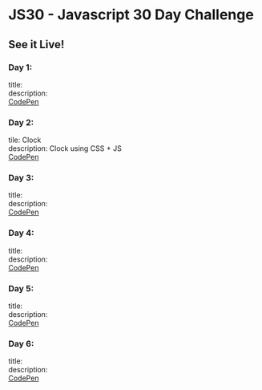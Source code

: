# JS30 - Javascript 30 Day Challenge

## See it Live!

### Day 1:
title: \
description: \
[CodePen]()

### Day 2:
tile: Clock \
description: Clock using CSS + JS \
[CodePen](https://codepen.io/mapineda13/full/PJpjZW/)

### Day 3:
title: \
description: \
[CodePen](https://codepen.io/mapineda13/pen/jGBwve/)

### Day 4:
title: \
description: \
[CodePen]()

### Day 5:
title: \
description: \
[CodePen]()

### Day 6:
title: \
description: \
[CodePen]()
